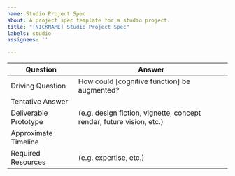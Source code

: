 ```yaml
---
name: Studio Project Spec
about: A project spec template for a studio project.
title: "[NICKNAME] Studio Project Spec"
labels: studio
assignees: ''

---
```


| Question              	| Answer                                                               	|
|-----------------------	|----------------------------------------------------------------------	|
| Driving Question      	| How could [cognitive function] be augmented?                         	|
| Tentative Answer      	|                                                                      	|
| Deliverable Prototype 	| (e.g. design fiction, vignette, concept render, future vision, etc.) 	|
| Approximate Timeline  	|                                                                      	|
| Required Resources    	| (e.g. expertise, etc.)                                               	|
